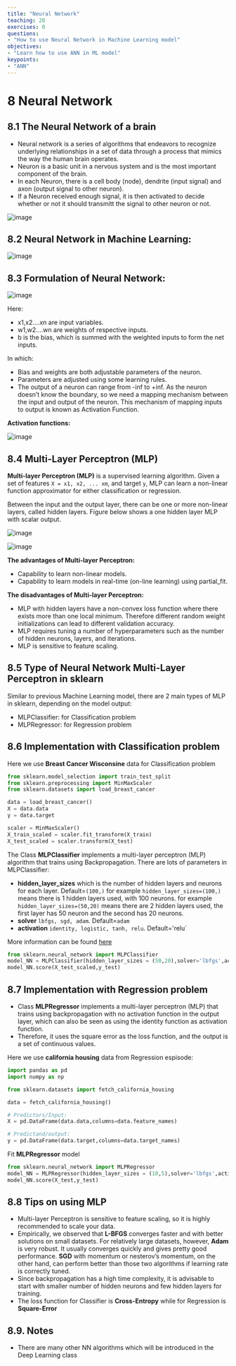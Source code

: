```yaml
---
title: "Neural Network"
teaching: 20
exercises: 0
questions:
- "How to use Neural Network in Machine Learning model"
objectives:
- "Learn how to use ANN in ML model"
keypoints:
- "ANN"
---
```


# 8 Neural Network

## 8.1 The Neural Network of a brain

- Neural network is a series of algorithms that endeavors to recognize underlying relationships in a set of data through a process that mimics the way the human brain operates. 
- Neuron is a basic unit in a nervous system and is the most important component of the brain.
- In each Neuron, there is a cell body (node), dendrite (input signal) and axon (output signal to other neuron).
- If a Neuron received enough signal, it is then activated to decide whether or not it should transmitt the signal to other neuron or not.

![image](https://user-images.githubusercontent.com/43855029/114472746-da188c00-9bc0-11eb-913c-9dcd14f872ac.png)

## 8.2 Neural Network in Machine Learning:

![image](https://user-images.githubusercontent.com/43855029/114472756-dd137c80-9bc0-11eb-863d-7c4d054efa89.png)

## 8.3 Formulation of Neural Network:


![image](https://user-images.githubusercontent.com/43855029/114472776-e997d500-9bc0-11eb-9f70-450389c912df.png)

Here:
- x1,x2....xn are input variables. 
- w1,w2....wn are weights of respective inputs.
- b is the bias, which is summed with the weighted inputs to form the net inputs. 

In which: 
- Bias and weights are both adjustable parameters of the neuron.
- Parameters are adjusted using some learning rules. 
- The output of a neuron can range from -inf to +inf. As the neuron doesn’t know the boundary, so we need a mapping mechanism between the input and output of the neuron. This mechanism of mapping inputs to output is known as Activation Function.

**Activation functions:**

![image](https://user-images.githubusercontent.com/43855029/114575672-6752f380-9c48-11eb-8d53-c78d052cdf17.png)

## 8.4 Multi-Layer Perceptron (MLP)

**Multi-layer Perceptron (MLP)** is a supervised learning algorithm.
Given a set of features `X = x1, x2, ... xm`, and target `y`, MLP can learn a non-linear function approximator for either classification or regression.

Between the input and the output layer, there can be one or more non-linear layers, called hidden layers. Figure below shows a one hidden layer MLP with scalar output.

![image](https://user-images.githubusercontent.com/43855029/114472972-51e6b680-9bc1-11eb-9e78-90ec739844ee.png)

![image](https://user-images.githubusercontent.com/43855029/114575549-48546180-9c48-11eb-8c9c-c5eac3180df1.png)

**The advantages of Multi-layer Perceptron:**
- Capability to learn non-linear models.
- Capability to learn models in real-time (on-line learning) using partial_fit.

**The disadvantages of Multi-layer Perceptron:**
- MLP with hidden layers have a non-convex loss function where there exists more than one local minimum. Therefore different random weight initializations can lead to different validation accuracy.
- MLP requires tuning a number of hyperparameters such as the number of hidden neurons, layers, and iterations.
- MLP is sensitive to feature scaling.

## 8.5 Type of Neural Network Multi-Layer Perceptron in sklearn
Similar to previous Machine Learning model, there are 2 main types of MLP in sklearn, depending on the model output:
- MLPClassifier: for Classification problem
- MLPRegressor: for Regression problem 

## 8.6 Implementation with Classification problem

Here we use **Breast Cancer Wisconsine** data for Classification problem

```python
from sklearn.model_selection import train_test_split
from sklearn.preprocessing import MinMaxScaler
from sklearn.datasets import load_breast_cancer

data = load_breast_cancer()
X = data.data
y = data.target

scaler = MinMaxScaler()
X_train_scaled = scaler.fit_transform(X_train)
X_test_scaled = scaler.transform(X_test)
```

The Class **MLPClassifier** implements a multi-layer perceptron (MLP) algorithm that trains using Backpropagation.
There are lots of parameters in MLPClassifier:
- **hidden_layer_sizes** which is the number of hidden layers and neurons for each layer. Default=`(100,)`
for example `hidden_layer_sizes=(100,)` means there is 1 hidden layers used, with 100 neurons.
for example `hidden_layer_sizes=(50,20)` means there are 2 hidden layers used, the first layer has 50 neuron and the second has 20 neurons.
- **solver** `lbfgs, sgd, adam`. Default=`adam`
- **activation** `identity, logistic, tanh, relu`. Default='relu`

More information can be found [here](https://scikit-learn.org/stable/modules/generated/sklearn.neural_network.MLPClassifier.html)

```python
from sklearn.neural_network import MLPClassifier
model_NN = MLPClassifier(hidden_layer_sizes = (50,20),solver='lbfgs',activation='relu',random_state=123).fit(X_train_scaled, y_train)
model_NN.score(X_test_scaled,y_test)
```

## 8.7 Implementation with Regression problem
- Class **MLPRegressor** implements a multi-layer perceptron (MLP) that trains using backpropagation with no activation function in the output layer, which can also be seen as using the identity function as activation function. 
- Therefore, it uses the square error as the loss function, and the output is a set of continuous values.

Here we use **california housing** data from Regression espisode:

```python
import pandas as pd
import numpy as np

from sklearn.datasets import fetch_california_housing

data = fetch_california_housing()

# Predictors/Input:
X = pd.DataFrame(data.data,columns=data.feature_names)

# Predictand/output:
y = pd.DataFrame(data.target,columns=data.target_names)
```                                                    

Fit **MLPRegressor** model
```python
from sklearn.neural_network import MLPRegressor
model_NN = MLPRegressor(hidden_layer_sizes = (10,5),solver='lbfgs',activation='tanh',max_iter=1000).fit(X_train,y_train)
model_NN.score(X_test,y_test)
```

## 8.8 Tips on using MLP
- Multi-layer Perceptron is sensitive to feature scaling, so it is highly recommended to scale your data. 
- Empirically, we observed that **L-BFGS** converges faster and with better solutions on small datasets. For relatively large datasets, however, **Adam** is very robust. It usually converges quickly and gives pretty good performance. **SGD** with momentum or nesterov’s momentum, on the other hand, can perform better than those two algorithms if learning rate is correctly tuned.
- Since backpropagation has a high time complexity, it is advisable to start with smaller number of hidden neurons and few hidden layers for training.
- The loss function for Classifier is **Cross-Entropy** while for Regression is **Square-Error**

## 8.9. Notes
- There are many other NN algorithms which will be introduced in the Deep Learning class
